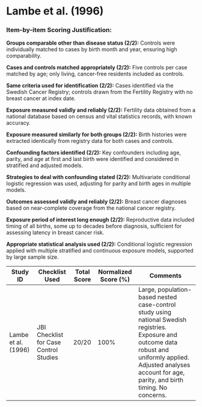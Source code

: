 # Lambe et al. (1996)

### Item-by-item Scoring Justification:

**Groups comparable other than disease status (2/2):** Controls were individually matched to cases by birth month and year, ensuring high comparability.

**Cases and controls matched appropriately (2/2):** Five controls per case matched by age; only living, cancer-free residents included as controls.

**Same criteria used for identification (2/2):** Cases identified via the Swedish Cancer Registry; controls drawn from the Fertility Registry with no breast cancer at index date.

**Exposure measured validly and reliably (2/2):** Fertility data obtained from a national database based on census and vital statistics records, with known accuracy.

**Exposure measured similarly for both groups (2/2):** Birth histories were extracted identically from registry data for both cases and controls.

**Confounding factors identified (2/2):** Key confounders including age, parity, and age at first and last birth were identified and considered in stratified and adjusted models.

**Strategies to deal with confounding stated (2/2):** Multivariate conditional logistic regression was used, adjusting for parity and birth ages in multiple models.

**Outcomes assessed validly and reliably (2/2):** Breast cancer diagnoses based on near-complete coverage from the national cancer registry.

**Exposure period of interest long enough (2/2):** Reproductive data included timing of all births, some up to decades before diagnosis, sufficient for assessing latency in breast cancer risk.

**Appropriate statistical analysis used (2/2):** Conditional logistic regression applied with multiple stratified and continuous exposure models, supported by large sample size.

| Study ID | Checklist Used | Total Score | Normalized Score (%) | Comments |
| --- | --- | --- | --- | --- |
| Lambe et al. (1996) | JBI Checklist for Case Control Studies | 20/20 | 100% | Large, population-based nested case-control study using national Swedish registries. Exposure and outcome data robust and uniformly applied. Adjusted analyses account for age, parity, and birth timing. No concerns. |

